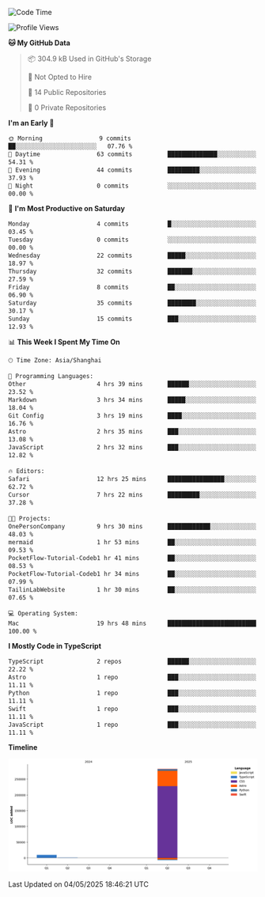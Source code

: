 <!--
**PascalDai/PascalDai** is a ✨ _special_ ✨ repository because its `README.md` (this file) appears on your GitHub profile.

Here are some ideas to get you started:

- 🔭 I’m currently working on ...
- 🌱 I’m currently learning ...
- 👯 I’m looking to collaborate on ...
- 🤔 I’m looking for help with ...
- 💬 Ask me about ...
- 📫 How to reach me: ...
- 😄 Pronouns: ...
- ⚡ Fun fact: ...
-->

<!--START_SECTION:waka-->
![Code Time](http://img.shields.io/badge/Code%20Time-1%2C024%20hrs%2039%20mins-blue)

![Profile Views](http://img.shields.io/badge/Profile%20Views-0-blue)

**🐱 My GitHub Data** 

> 📦 304.9 kB Used in GitHub's Storage 
 > 
> 🚫 Not Opted to Hire
 > 
> 📜 14 Public Repositories 
 > 
> 🔑 0 Private Repositories 
 > 
**I'm an Early 🐤** 

```text
🌞 Morning                9 commits           ██░░░░░░░░░░░░░░░░░░░░░░░   07.76 % 
🌆 Daytime                63 commits          ██████████████░░░░░░░░░░░   54.31 % 
🌃 Evening                44 commits          █████████░░░░░░░░░░░░░░░░   37.93 % 
🌙 Night                  0 commits           ░░░░░░░░░░░░░░░░░░░░░░░░░   00.00 % 
```
📅 **I'm Most Productive on Saturday** 

```text
Monday                   4 commits           █░░░░░░░░░░░░░░░░░░░░░░░░   03.45 % 
Tuesday                  0 commits           ░░░░░░░░░░░░░░░░░░░░░░░░░   00.00 % 
Wednesday                22 commits          █████░░░░░░░░░░░░░░░░░░░░   18.97 % 
Thursday                 32 commits          ███████░░░░░░░░░░░░░░░░░░   27.59 % 
Friday                   8 commits           ██░░░░░░░░░░░░░░░░░░░░░░░   06.90 % 
Saturday                 35 commits          ████████░░░░░░░░░░░░░░░░░   30.17 % 
Sunday                   15 commits          ███░░░░░░░░░░░░░░░░░░░░░░   12.93 % 
```


📊 **This Week I Spent My Time On** 

```text
🕑︎ Time Zone: Asia/Shanghai

💬 Programming Languages: 
Other                    4 hrs 39 mins       ██████░░░░░░░░░░░░░░░░░░░   23.52 % 
Markdown                 3 hrs 34 mins       █████░░░░░░░░░░░░░░░░░░░░   18.04 % 
Git Config               3 hrs 19 mins       ████░░░░░░░░░░░░░░░░░░░░░   16.76 % 
Astro                    2 hrs 35 mins       ███░░░░░░░░░░░░░░░░░░░░░░   13.08 % 
JavaScript               2 hrs 32 mins       ███░░░░░░░░░░░░░░░░░░░░░░   12.82 % 

🔥 Editors: 
Safari                   12 hrs 25 mins      ████████████████░░░░░░░░░   62.72 % 
Cursor                   7 hrs 22 mins       █████████░░░░░░░░░░░░░░░░   37.28 % 

🐱‍💻 Projects: 
OnePersonCompany         9 hrs 30 mins       ████████████░░░░░░░░░░░░░   48.03 % 
mermaid                  1 hr 53 mins        ██░░░░░░░░░░░░░░░░░░░░░░░   09.53 % 
PocketFlow-Tutorial-Codeb1 hr 41 mins        ██░░░░░░░░░░░░░░░░░░░░░░░   08.53 % 
PocketFlow-Tutorial-Codeb1 hr 34 mins        ██░░░░░░░░░░░░░░░░░░░░░░░   07.99 % 
TailinLabWebsite         1 hr 30 mins        ██░░░░░░░░░░░░░░░░░░░░░░░   07.65 % 

💻 Operating System: 
Mac                      19 hrs 48 mins      █████████████████████████   100.00 % 
```

**I Mostly Code in TypeScript** 

```text
TypeScript               2 repos             ██████░░░░░░░░░░░░░░░░░░░   22.22 % 
Astro                    1 repo              ███░░░░░░░░░░░░░░░░░░░░░░   11.11 % 
Python                   1 repo              ███░░░░░░░░░░░░░░░░░░░░░░   11.11 % 
Swift                    1 repo              ███░░░░░░░░░░░░░░░░░░░░░░   11.11 % 
JavaScript               1 repo              ███░░░░░░░░░░░░░░░░░░░░░░   11.11 % 
```



**Timeline**

![Lines of Code chart](https://raw.githubusercontent.com/PascalDai/PascalDai/main/assets/bar_graph.png)


 Last Updated on 04/05/2025 18:46:21 UTC
<!--END_SECTION:waka-->
